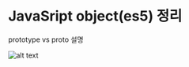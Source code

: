 # JavaSript object(es5) 정리

prototype vs proto 설명

![alt text](http://www.triplexlab.co.kr/images/prototype-vs-proto.png)
